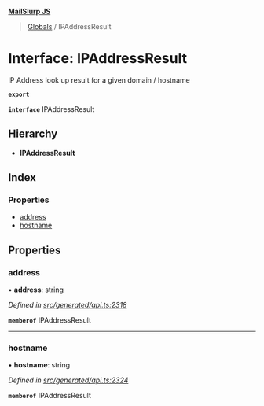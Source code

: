 **[MailSlurp JS](../README.md)**

> [Globals](../README.md) / IPAddressResult

# Interface: IPAddressResult

IP Address look up result for a given domain / hostname

**`export`** 

**`interface`** IPAddressResult

## Hierarchy

* **IPAddressResult**

## Index

### Properties

* [address](ipaddressresult.md#address)
* [hostname](ipaddressresult.md#hostname)

## Properties

### address

•  **address**: string

*Defined in [src/generated/api.ts:2318](https://github.com/mailslurp/mailslurp-client/blob/d7397d3/src/generated/api.ts#L2318)*

**`memberof`** IPAddressResult

___

### hostname

•  **hostname**: string

*Defined in [src/generated/api.ts:2324](https://github.com/mailslurp/mailslurp-client/blob/d7397d3/src/generated/api.ts#L2324)*

**`memberof`** IPAddressResult

